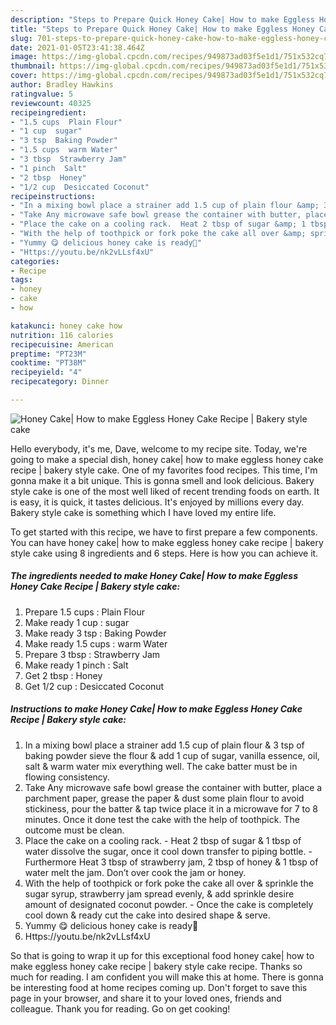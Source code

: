 ```yaml
---
description: "Steps to Prepare Quick Honey Cake| How to make Eggless Honey Cake Recipe | Bakery style cake"
title: "Steps to Prepare Quick Honey Cake| How to make Eggless Honey Cake Recipe | Bakery style cake"
slug: 701-steps-to-prepare-quick-honey-cake-how-to-make-eggless-honey-cake-recipe-bakery-style-cake
date: 2021-01-05T23:41:38.464Z
image: https://img-global.cpcdn.com/recipes/949873ad03f5e1d1/751x532cq70/honey-cake-how-to-make-eggless-honey-cake-recipe-bakery-style-cake-recipe-main-photo.jpg
thumbnail: https://img-global.cpcdn.com/recipes/949873ad03f5e1d1/751x532cq70/honey-cake-how-to-make-eggless-honey-cake-recipe-bakery-style-cake-recipe-main-photo.jpg
cover: https://img-global.cpcdn.com/recipes/949873ad03f5e1d1/751x532cq70/honey-cake-how-to-make-eggless-honey-cake-recipe-bakery-style-cake-recipe-main-photo.jpg
author: Bradley Hawkins
ratingvalue: 5
reviewcount: 40325
recipeingredient:
- "1.5 cups  Plain Flour"
- "1 cup  sugar"
- "3 tsp  Baking Powder"
- "1.5 cups  warm Water"
- "3 tbsp  Strawberry Jam"
- "1 pinch  Salt"
- "2 tbsp  Honey"
- "1/2 cup  Desiccated Coconut"
recipeinstructions:
- "In a mixing bowl place a strainer add 1.5 cup of plain flour &amp; 3 tsp of baking powder sieve the flour &amp; add 1 cup of sugar, vanilla essence, oil, salt &amp; warm water mix everything well. The cake batter must be in flowing consistency."
- "Take Any microwave safe bowl grease the container with butter, place a parchment paper, grease the paper &amp; dust some plain flour to avoid stickiness, pour the batter &amp; tap twice place it in a microwave for 7 to 8 minutes. Once it done test the cake with the help of toothpick. The outcome must be clean."
- "Place the cake on a cooling rack.  Heat 2 tbsp of sugar &amp; 1 tbsp of water dissolve the sugar, once it cool down transfer to piping bottle.  Furthermore Heat 3 tbsp of strawberry jam, 2 tbsp of honey &amp; 1 tbsp of water melt the jam. Don’t over cook the jam or honey."
- "With the help of toothpick or fork poke the cake all over &amp; sprinkle the sugar syrup, strawberry jam spread evenly, &amp; add sprinkle desire amount of designated coconut powder.  Once the cake is completely cool down &amp; ready cut the cake into desired shape &amp; serve."
- "Yummy 😋 delicious honey cake is ready🥰"
- "Https://youtu.be/nk2vLLsf4xU"
categories:
- Recipe
tags:
- honey
- cake
- how

katakunci: honey cake how 
nutrition: 116 calories
recipecuisine: American
preptime: "PT23M"
cooktime: "PT38M"
recipeyield: "4"
recipecategory: Dinner

---
```



![Honey Cake| How to make Eggless Honey Cake Recipe | Bakery style cake](https://img-global.cpcdn.com/recipes/949873ad03f5e1d1/751x532cq70/honey-cake-how-to-make-eggless-honey-cake-recipe-bakery-style-cake-recipe-main-photo.jpg)

Hello everybody, it's me, Dave, welcome to my recipe site. Today, we're going to make a special dish, honey cake| how to make eggless honey cake recipe | bakery style cake. One of my favorites food recipes. This time, I'm gonna make it a bit unique. This is gonna smell and look delicious.
 Bakery style cake is one of the most well liked of recent trending foods on earth. It is easy, it is quick, it tastes delicious. It's enjoyed by millions every day.  Bakery style cake is something which I have loved my entire life.


To get started with this recipe, we have to first prepare a few components. You can have honey cake| how to make eggless honey cake recipe | bakery style cake using 8 ingredients and 6 steps. Here is how you can achieve it.

<!--inarticleads1-->

##### The ingredients needed to make Honey Cake| How to make Eggless Honey Cake Recipe | Bakery style cake:

1. Prepare 1.5 cups : Plain Flour
1. Make ready 1 cup : sugar
1. Make ready 3 tsp : Baking Powder
1. Make ready 1.5 cups : warm Water
1. Prepare 3 tbsp : Strawberry Jam
1. Make ready 1 pinch : Salt
1. Get 2 tbsp : Honey
1. Get 1/2 cup : Desiccated Coconut




<!--inarticleads2-->

##### Instructions to make Honey Cake| How to make Eggless Honey Cake Recipe | Bakery style cake:

1. In a mixing bowl place a strainer add 1.5 cup of plain flour &amp; 3 tsp of baking powder sieve the flour &amp; add 1 cup of sugar, vanilla essence, oil, salt &amp; warm water mix everything well. The cake batter must be in flowing consistency.
1. Take Any microwave safe bowl grease the container with butter, place a parchment paper, grease the paper &amp; dust some plain flour to avoid stickiness, pour the batter &amp; tap twice place it in a microwave for 7 to 8 minutes. Once it done test the cake with the help of toothpick. The outcome must be clean.
1. Place the cake on a cooling rack.  - Heat 2 tbsp of sugar &amp; 1 tbsp of water dissolve the sugar, once it cool down transfer to piping bottle.  - Furthermore Heat 3 tbsp of strawberry jam, 2 tbsp of honey &amp; 1 tbsp of water melt the jam. Don’t over cook the jam or honey.
1. With the help of toothpick or fork poke the cake all over &amp; sprinkle the sugar syrup, strawberry jam spread evenly, &amp; add sprinkle desire amount of designated coconut powder.  - Once the cake is completely cool down &amp; ready cut the cake into desired shape &amp; serve.
1. Yummy 😋 delicious honey cake is ready🥰
1. Https://youtu.be/nk2vLLsf4xU




So that is going to wrap it up for this exceptional food honey cake| how to make eggless honey cake recipe | bakery style cake recipe. Thanks so much for reading. I am confident you will make this at home. There is gonna be interesting food at home recipes coming up. Don't forget to save this page in your browser, and share it to your loved ones, friends and colleague. Thank you for reading. Go on get cooking!

